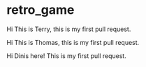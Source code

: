 # retro_game

Hi This is Terry, this is my first pull request.

Hi This is Thomas, this is my first pull request.

Hi Dinis here! This is my first pull request.